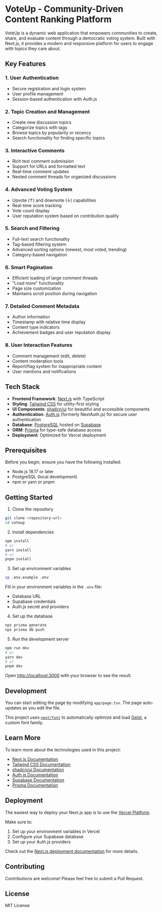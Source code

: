 # VoteUp - Community-Driven Content Ranking Platform

VoteUp is a dynamic web application that empowers communities to create, share, and evaluate content through a democratic voting system. Built with Next.js, it provides a modern and responsive platform for users to engage with topics they care about.

## Key Features

### 1. User Authentication

- Secure registration and login system
- User profile management
- Session-based authentication with Auth.js

### 2. Topic Creation and Management

- Create new discussion topics
- Categorize topics with tags
- Browse topics by popularity or recency
- Search functionality for finding specific topics

### 3. Interactive Comments

- Rich text comment submission
- Support for URLs and formatted text
- Real-time comment updates
- Nested comment threads for organized discussions

### 4. Advanced Voting System

- Upvote (↑) and downvote (↓) capabilities
- Real-time score tracking
- Vote count display
- User reputation system based on contribution quality

### 5. Search and Filtering

- Full-text search functionality
- Tag-based filtering system
- Advanced sorting options (newest, most voted, trending)
- Category-based navigation

### 6. Smart Pagination

- Efficient loading of large comment threads
- "Load more" functionality
- Page size customization
- Maintains scroll position during navigation

### 7. Detailed Comment Metadata

- Author information
- Timestamp with relative time display
- Content type indicators
- Achievement badges and user reputation display

### 8. User Interaction Features

- Comment management (edit, delete)
- Content moderation tools
- Report/flag system for inappropriate content
- User mentions and notifications

## Tech Stack

- **Frontend Framework**: [Next.js](https://nextjs.org/) with TypeScript
- **Styling**: [Tailwind CSS](https://tailwindcss.com/) for utility-first styling
- **UI Components**: [shadcn/ui](https://ui.shadcn.com/) for beautiful and accessible components
- **Authentication**: [Auth.js](https://next-auth.js.org/) (formerly NextAuth.js) for secure user authentication
- **Database**: [PostgreSQL](https://www.postgresql.org/) hosted on [Supabase](https://supabase.com/)
- **ORM**: [Prisma](https://www.prisma.io/) for type-safe database access
- **Deployment**: Optimized for Vercel deployment

## Prerequisites

Before you begin, ensure you have the following installed:

- Node.js 18.17 or later
- PostgreSQL (local development)
- npm or yarn or pnpm

## Getting Started

1. Clone the repository

```bash
git clone <repository-url>
cd voteup
```

2. Install dependencies

```bash
npm install
# or
yarn install
# or
pnpm install
```

3. Set up environment variables

```bash
cp .env.example .env
```

Fill in your environment variables in the `.env` file:

- Database URL
- Supabase credentials
- Auth.js secret and providers

4. Set up the database

```bash
npx prisma generate
npx prisma db push
```

5. Run the development server

```bash
npm run dev
# or
yarn dev
# or
pnpm dev
```

Open [http://localhost:3000](http://localhost:3000) with your browser to see the result.

## Development

You can start editing the page by modifying `app/page.tsx`. The page auto-updates as you edit the file.

This project uses [`next/font`](https://nextjs.org/docs/app/building-your-application/optimizing/fonts) to automatically optimize and load [Geist](https://vercel.com/font), a custom font family.

## Learn More

To learn more about the technologies used in this project:

- [Next.js Documentation](https://nextjs.org/docs)
- [Tailwind CSS Documentation](https://tailwindcss.com/docs)
- [shadcn/ui Documentation](https://ui.shadcn.com)
- [Auth.js Documentation](https://authjs.dev/docs)
- [Supabase Documentation](https://supabase.com/docs)
- [Prisma Documentation](https://www.prisma.io/docs)

## Deployment

The easiest way to deploy your Next.js app is to use the [Vercel Platform](https://vercel.com/new?utm_medium=default-template&filter=next.js&utm_source=create-next-app&utm_campaign=create-next-app-readme).

Make sure to:

1. Set up your environment variables in Vercel
2. Configure your Supabase database
3. Set up your Auth.js providers

Check out the [Next.js deployment documentation](https://nextjs.org/docs/app/building-your-application/deploying) for more details.

## Contributing

Contributions are welcome! Please feel free to submit a Pull Request.

## License

MIT License
